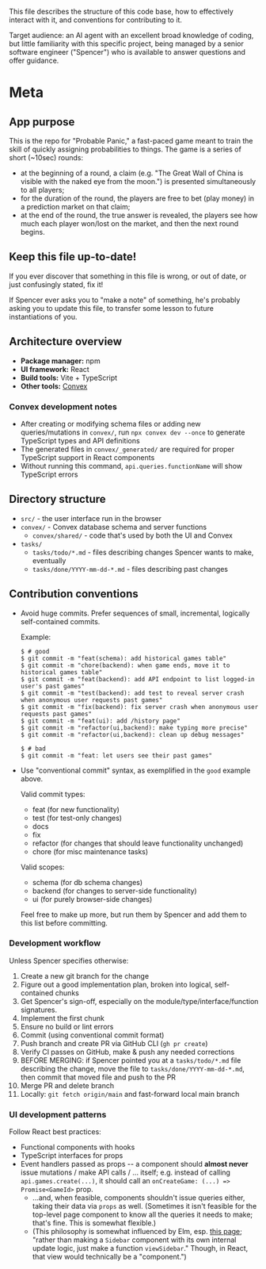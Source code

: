 This file describes the structure of this code base, how to effectively interact with it, and conventions for contributing to it.

Target audience: an AI agent with an excellent broad knowledge of coding, but little familiarity with this specific project, being managed by a senior software engineer ("Spencer") who is available to answer questions and offer guidance.

# Meta

## App purpose

This is the repo for "Probable Panic," a fast-paced game meant to train the skill of quickly assigning probabilities to things.
The game is a series of short (~10sec) rounds:

- at the beginning of a round, a claim (e.g. "The Great Wall of China is visible with the naked eye from the moon.") is presented simultaneously to all players;
- for the duration of the round, the players are free to bet (play money) in a prediction market on that claim;
- at the end of the round, the true answer is revealed, the players see how much each player won/lost on the market, and then the next round begins.

## Keep this file up-to-date!

If you ever discover that something in this file is wrong, or out of date, or just confusingly stated, fix it!

If Spencer ever asks you to "make a note" of something, he's probably asking you to update this file, to transfer some lesson to future instantiations of you.

## Architecture overview

- **Package manager:** npm
- **UI framework:** React
- **Build tools:** Vite + TypeScript
- **Other tools:** [Convex](https://convex.dev)

### Convex development notes

- After creating or modifying schema files or adding new queries/mutations in `convex/`, run `npx convex dev --once` to generate TypeScript types and API definitions
- The generated files in `convex/_generated/` are required for proper TypeScript support in React components
- Without running this command, `api.queries.functionName` will show TypeScript errors

## Directory structure

- `src/` - the user interface run in the browser
- `convex/` - Convex database schema and server functions
  - `convex/shared/` - code that's used by both the UI and Convex
- `tasks/`
  - `tasks/todo/*.md` - files describing changes Spencer wants to make, eventually
  - `tasks/done/YYYY-mm-dd-*.md` - files describing past changes

## Contribution conventions

- Avoid huge commits. Prefer sequences of small, incremental, logically self-contained commits.

  Example:

  ```
  $ # good
  $ git commit -m "feat(schema): add historical games table"
  $ git commit -m "chore(backend): when game ends, move it to historical games table"
  $ git commit -m "feat(backend): add API endpoint to list logged-in user's past games"
  $ git commit -m "test(backend): add test to reveal server crash when anonymous user requests past games"
  $ git commit -m "fix(backend): fix server crash when anonymous user requests past games"
  $ git commit -m "feat(ui): add /history page"
  $ git commit -m "refactor(ui,backend): make typing more precise"
  $ git commit -m "refactor(ui,backend): clean up debug messages"

  $ # bad
  $ git commit -m "feat: let users see their past games"

  ```

- Use "conventional commit" syntax, as exemplified in the `good` example above.

  Valid commit types:

  - feat (for new functionality)
  - test (for test-only changes)
  - docs
  - fix
  - refactor (for changes that should leave functionality unchanged)
  - chore (for misc maintenance tasks)

  Valid scopes:

  - schema (for db schema changes)
  - backend (for changes to server-side functionality)
  - ui (for purely browser-side changes)

  Feel free to make up more, but run them by Spencer and add them to this list before committing.

### Development workflow

Unless Spencer specifies otherwise:

1. Create a new git branch for the change
2. Figure out a good implementation plan, broken into logical, self-contained chunks
3. Get Spencer's sign-off, especially on the module/type/interface/function signatures.
4. Implement the first chunk
5. Ensure no build or lint errors
6. Commit (using conventional commit format)
7. Push branch and create PR via GitHub CLI (`gh pr create`)
8. Verify CI passes on GitHub, make & push any needed corrections
9. BEFORE MERGING: if Spencer pointed you at a `tasks/todo/*.md` file describing the change, move the file to `tasks/done/YYYY-mm-dd-*.md`, then commit that moved file and push to the PR
10. Merge PR and delete branch
11. Locally: `git fetch origin/main` and fast-forward local main branch

### UI development patterns

Follow React best practices:

- Functional components with hooks
- TypeScript interfaces for props
- Event handlers passed as props -- a component should **almost never** issue mutations / make API calls / ... itself; e.g. instead of calling `api.games.create(...)`, it should call an `onCreateGame: (...) => Promise<GameId>` prop.
  - ...and, when feasible, components shouldn't issue queries either, taking their data via `props` as well. (Sometimes it isn't feasible for the top-level page component to know all the queries it needs to make; that's fine. This is somewhat flexible.)
  - (This philosophy is somewhat influenced by Elm, esp. [this page](https://guide.elm-lang.org/webapps/structure.html); "rather than making a `Sidebar` component with its own internal update logic, just make a function `viewSidebar`." Though, in React, that view would technically be a "component.")

